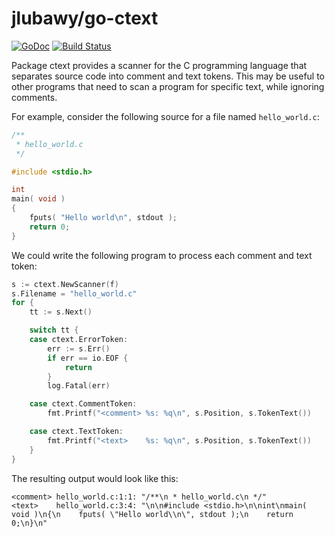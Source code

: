 # jlubawy/go-ctext

[![GoDoc](https://godoc.org/github.com/jlubawy/go-ctext?status.svg)](https://godoc.org/github.com/jlubawy/go-ctext)
[![Build Status](https://travis-ci.org/jlubawy/go-ctext.svg?branch=master)](https://travis-ci.org/jlubawy/go-ctext)

Package ctext provides a scanner for the C programming language that separates
source code into comment and text tokens. This may be useful to other programs
that need to scan a program for specific text, while ignoring comments.

For example, consider the following source for a file named ```hello_world.c```:

```c
/**
 * hello_world.c
 */

#include <stdio.h>

int
main( void )
{
    fputs( "Hello world\n", stdout );
    return 0;
}
```

We could write the following program to process each comment and text token:

```go
s := ctext.NewScanner(f)
s.Filename = "hello_world.c"
for {
    tt := s.Next()

    switch tt {
    case ctext.ErrorToken:
        err := s.Err()
        if err == io.EOF {
            return
        }
        log.Fatal(err)

    case ctext.CommentToken:
        fmt.Printf("<comment> %s: %q\n", s.Position, s.TokenText())

    case ctext.TextToken:
        fmt.Printf("<text>    %s: %q\n", s.Position, s.TokenText())
    }
}
```

The resulting output would look like this:

    <comment> hello_world.c:1:1: "/**\n * hello_world.c\n */"
    <text>    hello_world.c:3:4: "\n\n#include <stdio.h>\n\nint\nmain( void )\n{\n    fputs( \"Hello world\\n\", stdout );\n    return 0;\n}\n"
